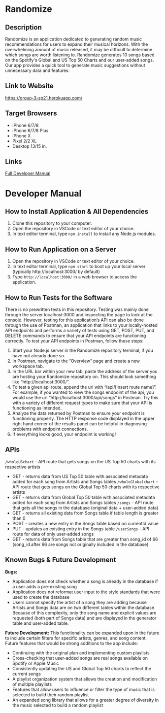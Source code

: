 # Randomize
## Description
Randomize is an application dedicated to generating random music recommendations for users to expand their musical horizons.
With the overwhelming amount of music released, it may be difficult to determine which songs are worth listening to. 
Randomize generates 10 songs based on the Spotify's Global and US Top 50 Charts and our user-added songs.
Our app provides a quick tool to generate music suggestions without unnecessary data and features.

## Link to Website
https://group-3-sp21.herokuapp.com/

## Target Browsers
* iPhone 6/7/8 
* iPhone 6/7/8 Plus
* iPhone X
* Pixel 2/2 XL
* Desktop 13/15 in.

## Links
[Full Developer Manual](https://docs.google.com/document/d/1E2TGSofRAwppjy0SLhJPloEAmobOCnSOql5vLYSbB9M/edit?usp=sharing)

# Developer Manual
## How to Install Application & All Dependencies
1. Clone this repository to your computer.
2. Open the repository in VSCode or text editor of your choice.
3. In text editor terminal, type `npm install` to install any Node.js modules.

## How to Run Application on a Server
1. Open the repository in VSCode or text editor of your choice.
2. In text editor terminal, type `npm start` to boot up your local server (typically http://localhost:3000/ by default)
3. Type `http://localhost:3000/` in a web browser to access the application.

## How to Run Tests for the Software
There is no prewritten tests in this repository. Testing was mainly done through the server localhost:3000 and inspecting the page to look at the console. However, testing for this application’s API can also be done through the use of Postman, an application that links to your locally-hosted API endpoints and performs a variety of tests using GET, POST, PUT, and DELETE commands to ensure that your API endpoints are functioning correctly. To test your API endpoints in Postman, follow these steps:
1. Start your Node.js server in the Randomize repository terminal, if you have not already done so.
2. In Postman, navigate to the “Overview” page and create a new workspace tab.
3. In the URL bar within your new tab, paste the address of the server you are hosting your Randomize repository on. This should look something like “http://localhost:3000/”.
4. To test a given api route, append the url with “/api/[insert route name]”. For example, if you wanted to view the songs endpoint of the api, you would use the url “http://localhost:3000/api/songs” in Postman. Try this with a variety of different request types to make sure that your API is functioning as intended.
5. Analyze the data returned by Postman to ensure your endpoint is functioning properly. The HTTP response code displayed in the upper right hand corner of the results panel can be helpful in diagnosing problems with endpoint connections.
6. If everything looks good, your endpoint is working!

## APIs
`/wholeUSchart` - API route that gets songs on the US Top 50 charts with its respective artists
* GET - returns data from US Top 50 table with associated metadata added for each song from Artists and Songs tables
`/wholeGlobalchart` - API route that gets songs on the Global Top 50 charts with its respective artists
* GET - returns data from Global Top 50 table with associated metadata added for each song from Artists and Songs tables
`/songs` - API route that gets all the songs in the database (original data + user-added data)
* GET - returns all existing data from Songs table if table length is greater than 0
* POST - creates a new entry in the Songs table based on currentId value
* PUT - updates an existing entry in the Songs table
`/userSongs` - API route for data of only user-added songs
* GET - returns data from Songs table that are greater than song_id of 66 (song_id after 66 are songs not originally included in the database)

## Known Bugs & Future Development
**Bugs:**
* Application does not check whether a song is already in the database if a user adds a pre-existing song
* Application does not reformat user input to the style standards that were used to create the database
* Users cannot specify the artist of a song they are adding because Artists and Songs data are on two different tables within the database. Because of this complexity, only the song name and explicit values are requested (both part of Songs data) and are displayed in the generator table and user-added table.

**Future Development:**
This functionality can be expanded upon in the future to include certain filters for specific artists, genres, and song content. Future features that would be strong additions to the app include:
* Continuing with the original plan and implementing custom playlists
* Cross-checking that user-added songs are real songs available on Spotify or Apple Music
* Consistently updating the US and Global Top 50 charts to reflect the current songs
* A playlist organization system that allows the creation and modification of multiple playlists
* Features that allow users to influence or filter the type of music that is selected to build their random playlist
* An expanded song library that allows for a greater degree of diversity in the music selected to build a random playlist